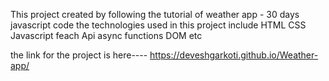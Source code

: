 This project created by following the tutorial of weather app - 30 days javascript code
the technologies used in this project include 
HTML
CSS
Javascript
feach Api
async functions
DOM etc

the link for the project is here----
https://deveshgarkoti.github.io/Weather-app/
